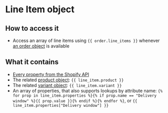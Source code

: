 # Line Item object

## How to access it

* Access an array of line items using `{{ order.line_items }}` whenever [an order object](http://help.usemechanic.com/liquid/the-order-object) is available

## What it contains

* [Every property from the Shopify API](https://shopify.dev/docs/admin-api/rest/reference/orders/order#line-items-property-2020-04)
* The related [product object](http://help.usemechanic.com/liquid/the-product-object): `{{ line_item.product }}` 
* The related [variant object](http://help.usemechanic.com/liquid/the-variant-object): `{{ line_item.variant }}` 
* An array of properties, that also supports lookups by attribute name: `{% for prop in line_item.properties %}{% if prop.name == "Delivery window" %}{{ prop.value }}{% endif %}{% endfor %}`, or `{{ line_item.properties["Delivery window"] }}` 

